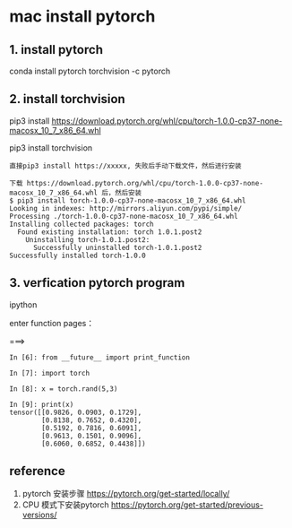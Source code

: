 # mac install pytorch 


## 1. install pytorch
conda install pytorch torchvision -c pytorch

## 2. install torchvision
pip3 install https://download.pytorch.org/whl/cpu/torch-1.0.0-cp37-none-macosx_10_7_x86_64.whl

pip3 install torchvision

```
直接pip3 install https://xxxxx, 失败后手动下载文件，然后进行安装

下载 https://download.pytorch.org/whl/cpu/torch-1.0.0-cp37-none-macosx_10_7_x86_64.whl 后，然后安装
$ pip3 install torch-1.0.0-cp37-none-macosx_10_7_x86_64.whl 
Looking in indexes: http://mirrors.aliyun.com/pypi/simple/
Processing ./torch-1.0.0-cp37-none-macosx_10_7_x86_64.whl
Installing collected packages: torch
  Found existing installation: torch 1.0.1.post2
    Uninstalling torch-1.0.1.post2:
      Successfully uninstalled torch-1.0.1.post2
Successfully installed torch-1.0.0

```
## 3. verfication pytorch program 
ipython 

enter function pages： 

===> 
```
In [6]: from __future__ import print_function

In [7]: import torch

In [8]: x = torch.rand(5,3)

In [9]: print(x)
tensor([[0.9826, 0.0903, 0.1729],
        [0.8138, 0.7652, 0.4320],
        [0.5192, 0.7816, 0.6091],
        [0.9613, 0.1501, 0.9096],
        [0.6060, 0.6852, 0.4438]])
```

## reference
1. pytorch 安装步骤
https://pytorch.org/get-started/locally/
2. CPU 模式下安装pytorch
https://pytorch.org/get-started/previous-versions/